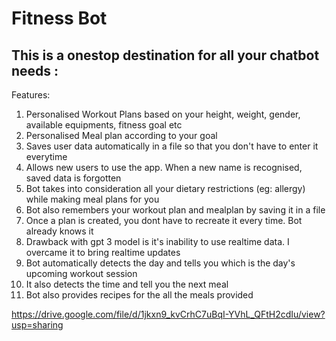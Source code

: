 # Fitness Bot

This is a onestop destination for all your chatbot needs :
-

Features:

1. Personalised Workout Plans based on your height, weight, gender, available equipments, fitness goal etc
2. Personalised Meal plan according to your goal
3. Saves user data automatically in a file so that you don't have to enter it everytime
4. Allows new users to use the app. When a new name is recognised, saved data is forgotten
5. Bot takes into consideration all your dietary restrictions (eg: allergy) while making meal plans for you
6. Bot also remembers your workout plan and mealplan by saving it in a file
7. Once a plan is created, you dont have to recreate it every time. Bot already knows it
8. Drawback with gpt 3 model is it's inability to use realtime data. I overcame it to bring realtime updates
9. Bot automatically detects the day and tells you which is the day's upcoming workout session
10. It also detects the time and tell you the next meal
11. Bot also provides recipes for the all the meals provided

https://drive.google.com/file/d/1jkxn9_kvCrhC7uBqI-YVhL_QFtH2cdIu/view?usp=sharing


